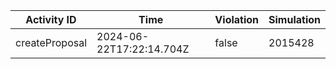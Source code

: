 | Activity ID | Time | Violation | Simulation |
| --- | --- | --- | --- |
| createProposal | 2024-06-22T17:22:14.704Z | false | 2015428 |